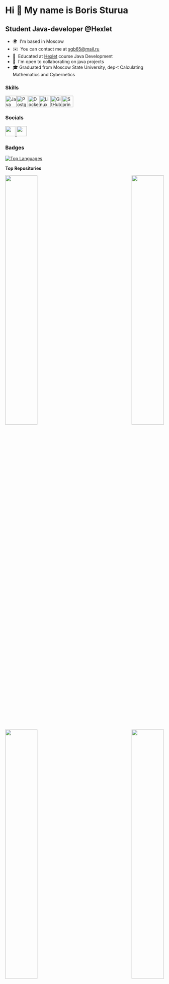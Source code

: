 Hi 👋 My name is Boris Sturua
=============================

Student Java-developer @Hexlet
-----------------------

* 🌍  I'm based in Moscow
* ✉️  You can contact me at [sgb65@mail.ru](mailto:sgb65@mail.ru)
* 🧠  Educated at [Hexlet](Hexlet"https://ru.hexlet.io/")  course Java Development
* 🤝  I'm open to collaborating on java projects
* 🎓  Graduated from Moscow State University, dep-t Calculating Mathematics and Cybernetics

### Skills


<p align="left">
<a href="https://www.oracle.com/java/" target="_blank" rel="noreferrer"><img src="https://raw.githubusercontent.com/danielcranney/readme-generator/main/public/icons/skills/java-colored.svg" width="36" height="36" alt="Java" /><a href="https://www.postgresql.org/" target="_blank" rel="noreferrer"><img src="https://raw.githubusercontent.com/danielcranney/readme-generator/main/public/icons/skills/postgresql-colored.svg" width="36" height="36" alt="PostgreSQL" /></a><a href="https://www.docker.com/" target="_blank" rel="noreferrer"><img src="https://raw.githubusercontent.com/danielcranney/readme-generator/main/public/icons/skills/docker-colored.svg" width="36" height="36" alt="Docker" /></a><a href="https://www.linux.org" target="_blank" rel="noreferrer"><img src="https://raw.githubusercontent.com/danielcranney/readme-generator/main/public/icons/skills/linux-colored.svg" width="36" height="36" alt="Linux" /><a href="https://www.github.com" target="_blank" rel="noreferrer"><img src="https://github.com/nuuska-muikkunen/nuuska-muikkunen/assets/112516831/11f21642-3406-4ed1-9675-7331867c915b" width="36" height="36" alt="GitHub" /></a><a href="https://spring.io/" target="_blank" rel="noreferrer"><img src="https://spring.io/img/favicon.ico" width="36" height="36" alt="Spring" /></a>


</p>


### Socials

<p align="left"> <a href="https://www.github.com/nuuska-muikkunen" target="_blank" rel="noreferrer"> <picture> <source media="(prefers-color-scheme: dark)" srcset="https://raw.githubusercontent.com/danielcranney/readme-generator/main/public/icons/socials/github-dark.svg" /> <source media="(prefers-color-scheme: light)" srcset="https://raw.githubusercontent.com/danielcranney/readme-generator/main/public/icons/socials/github.svg" /> <img src="https://raw.githubusercontent.com/danielcranney/readme-generator/main/public/icons/socials/github.svg" width="32" height="32" /> </picture> </a> <a href="https://www.linkedin.com/in/борис-стуруа-5728a2112" target="_blank" rel="noreferrer"> <picture> <source media="(prefers-color-scheme: dark)" srcset="https://raw.githubusercontent.com/danielcranney/readme-generator/main/public/icons/socials/linkedin-dark.svg" /> <source media="(prefers-color-scheme: light)" srcset="https://raw.githubusercontent.com/danielcranney/readme-generator/main/public/icons/socials/linkedin.svg" /> <img src="https://raw.githubusercontent.com/danielcranney/readme-generator/main/public/icons/socials/linkedin.svg" width="32" height="32" /> </picture> </a></p>

### Badges

<a href="https://github.com/nuuska-muikkunen" align="left"><img src="https://github-readme-stats.vercel.app/api/top-langs/?username=nuuska-muikkunen&langs_count=10&title_color=facc15&text_color=ffffff&icon_color=84cc16&bg_color=312e81&hide_border=true&locale=en&custom_title=Top%20%Languages" alt="Top Languages" /></a>

<b>Top Repositories</b>

<div width="100%" align="center"><a href="https://github.com/nuuska-muikkunen/java-project-61" align="left"><img align="left" width="45%" src="https://github-readme-stats.vercel.app/api/pin/?username=nuuska-muikkunen&repo=java-project-61&title_color=facc15&text_color=ffffff&icon_color=84cc16&bg_color=312e81&hide_border=true&locale=en" /></a><a href="https://github.com/nuuska-muikkunen/java-project-71" align="right"><img align="right" width="45%" src="https://github-readme-stats.vercel.app/api/pin/?username=nuuska-muikkunen&repo=java-project-71&title_color=facc15&text_color=ffffff&icon_color=84cc16&bg_color=312e81&hide_border=true&locale=en" /></a></div><br /><br /><br /><br /><br /><br /><br />

<br />

<div width="100%" align="center"><a href="https://github.com/nuuska-muikkunen/java-project-72" align="left"><img align="left" width="45%" src="https://github-readme-stats.vercel.app/api/pin/?username=nuuska-muikkunen&repo=java-project-72&title_color=facc15&text_color=ffffff&icon_color=84cc16&bg_color=312e81&hide_border=true&locale=en" /></a><a href="https://github.com/nuuska-muikkunen/java-project-78" align="right"><img align="right" width="45%" src="https://github-readme-stats.vercel.app/api/pin/?username=nuuska-muikkunen&repo=java-project-78&title_color=facc15&text_color=ffffff&icon_color=84cc16&bg_color=312e81&hide_border=true&locale=en" /></a></div><br /><br /><br /><br /><br /><br /><br />

<br />

<div width="100%" align="center"><a href="https://github.com/nuuska-muikkunen/java-project-99" align="left"><img align="left" width="45%" src="https://github-readme-stats.vercel.app/api/pin/?username=nuuska-muikkunen&repo=java-project-99&title_color=facc15&text_color=ffffff&icon_color=84cc16&bg_color=312e81&hide_border=true&locale=en" /></a></div>
